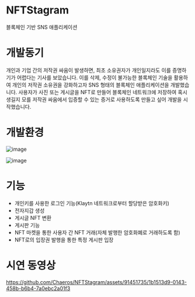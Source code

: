 # NFTStagram
블록체인 기반 SNS 애플리케이션

# 개발동기
개인과 기업 간의 저작권 싸움이 발생하면, 최초 소유권자가 개인일지라도 이를 증명하기가 어렵다는 기사를 보았습니다.
이를 삭제, 수정이 불가능한 블록체인 기술을 활용하여 개인의 저작권 소유권을 강화하고자 SNS 형태의 블록체인 애플리케이션을 개발했습니다.
사용자가 사진 또는 게시글을 NFT로 만들어 블록체인 네트워크에 저장하여
혹시 생길지 모를 저작권 싸움에서 입증할 수 있는 증거로 사용하도록 만들고 싶어 개발을 시작했습니다.

# 개발환경
![image](https://github.com/Chaeros/NFTStagram/assets/91451735/d40b1209-af7f-4f35-bb54-a8e0184df265)

![image](https://github.com/Chaeros/NFTStagram/assets/91451735/f2023b1e-3421-4286-99aa-db1755555735)

# 기능
- 개인키를 사용한 로그인 기능(Klaytn 네트워크로부터 할당받은 암호화키)
- 전자지갑 생성
- 게시글 NFT 변환
- 게시판 기능
- NFT 마켓을 통한 사용자 간 NFT 거래(자체 발행한 암호화폐로 거래하도록 함)
- NFT로의 입장권 발행을 통한 특정 게시판 입장


# 시연 동영상

https://github.com/Chaeros/NFTStagram/assets/91451735/1b1513d9-0143-458b-b6b4-7a0ebc2a01f3

